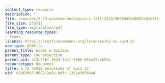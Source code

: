 ```yaml
---
content_type: resource
description: ''
file: /courses/5-73-quantum-mechanics-i-fall-2018/80969d03d0882a6cb8fc115148d5b8a4_MIT5_73F18_quiz35_soln.pdf
file_size: 255512
file_type: application/pdf
learning_resource_types:
- Exams
license: https://creativecommons.org/licenses/by-nc-sa/4.0/
ocw_type: OCWFile
parent_title: Exams & Quizzes
parent_type: CourseSection
parent_uid: a72c23bf-10d3-fac1-556b-86be25ceb05a
resourcetype: Document
title: 5.73 F2018 Solutions of Quiz 35
uid: 80969d03-d088-2a6c-b8fc-115148d5b8a4
---
```

